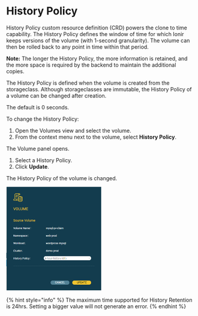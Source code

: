 # History Policy

History Policy custom resource definition (CRD) powers the clone to time capability. The History Policy defines the window of time for which Ionir keeps versions of the volume (with 1-second granularity). The volume can then be rolled back to any point in time within that period.

**Note:** The longer the History Policy, the more information is retained, and the more space is required by the backend to maintain the additional copies.

The History Policy is defined when the volume is created from the storageclass. Although storageclasses are immutable, the History Policy of a volume can be changed after creation.

The default is 0 seconds.

To change the History Policy:

1. Open the Volumes view and select the volume.
2. From the context menu next to the volume, select **History Policy**.

The Volume panel opens.

1. Select a History Policy.
2. Click **Update**.

The History Policy of the volume is changed.

![](../.gitbook/assets/hp.png)

{% hint style="info" %}
The maximum time supported for History Retention is 24hrs. Setting a bigger value will not generate an error.
{% endhint %}

